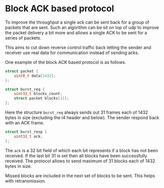# Block ACK based protocol

To improve the throughput a single ack can be sent back for a group of packets that are sent. Such an algorithm can be sit on top of udp to improve the
packet delivery a bit more and allows a single ACK to be sent for a series of packets.

This aims to cut down reverse control traffic back letting the sender and receiver use real data for communication instead of sending acks.

One example of the block ACK based protocol is as follows.

```c
struct packet {
    uint8_t data[1432];
};

struct burst_req {
    uint32_t blocks_count;
    struct packet blocks[31];
};
```

Here the structure `burst_req` always sends out 31 frames each of 1432 bytes in size (excluding the l4 header and below).
The sender respond back with an ACK frame.

```c
struct burst_resp {
    uint32_t ack;
};
```

The `ack` is a 32 bit field of which each bit represents if a block has not been received. If the last bit 31 is set then all blocks have been successfully received.
The protocol allows to send maximum of 31 blocks each of 1432 bytes in size.

Missed blocks are included in the next set of blocks to be sent. This helps with retransmission.

